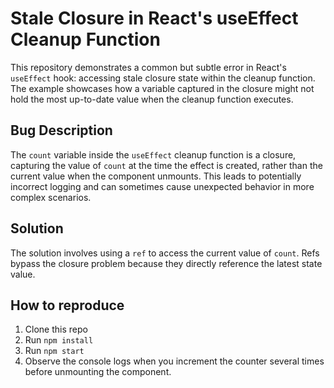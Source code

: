 # Stale Closure in React's useEffect Cleanup Function

This repository demonstrates a common but subtle error in React's `useEffect` hook: accessing stale closure state within the cleanup function.  The example showcases how a variable captured in the closure might not hold the most up-to-date value when the cleanup function executes.

## Bug Description
The `count` variable inside the `useEffect` cleanup function is a closure, capturing the value of `count` at the time the effect is created, rather than the current value when the component unmounts. This leads to potentially incorrect logging and can sometimes cause unexpected behavior in more complex scenarios. 

## Solution
The solution involves using a `ref` to access the current value of `count`. Refs bypass the closure problem because they directly reference the latest state value.

## How to reproduce
1. Clone this repo
2. Run `npm install`
3. Run `npm start`
4. Observe the console logs when you increment the counter several times before unmounting the component.